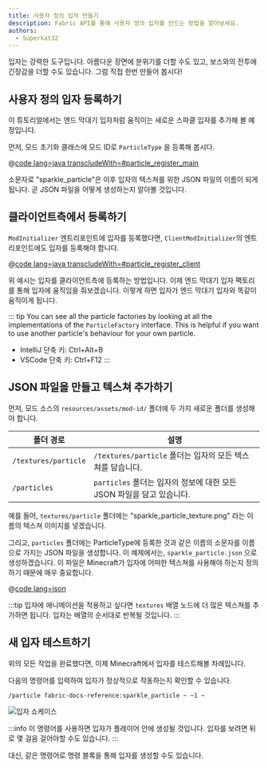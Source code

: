 ```yaml
---
title: 사용자 정의 입자 만들기
description: Fabric API를 통해 사용자 정의 입자를 만드는 방법을 알아보세요.
authors:
  - Superkat32
---
```


입자는 강력한 도구입니다. 아름다운 장면에 분위기를 더할 수도 있고, 보스와의 전투에 긴장감을 더할 수도 있습니다. 그럼 직접 한번 만들어 봅시다!

## 사용자 정의 입자 등록하기

이 튜토리얼에서는 엔드 막대기 입자처럼 움직이는 새로운 스파클 입자를 추가해 볼 예정입니다.

먼저, 모드 초기화 클래스에 모드 ID로 `ParticleType` 을 등록해 봅시다.

@[code lang=java transcludeWith=#particle_register_main](@/reference/1.21/src/main/java/com/example/docs/ExampleMod.java)

소문자로 "sparkle_particle"은 이후 입자의 텍스쳐를 위한 JSON 파일의 이름이 되게 됩니다. 곧 JSON 파일을 어떻게 생성하는지 알아볼 것입니다.

## 클라이언트측에서 등록하기

`ModInitializer` 엔트리포인트에 입자를 등록했다면, `ClientModInitializer`의 엔트리포인트에도 입자를 등록해야 합니다.

@[code lang=java transcludeWith=#particle_register_client](@/reference/1.21/src/client/java/com/example/docs/ExampleModClient.java)

위 예시는 입자를 클라이언트측에 등록하는 방법입니다. 이제 엔드 막대기 입자 팩토리를 통해 입자에 움직임을 줘보겠습니다. 이렇게 하면 입자가 엔드 막대기 입자와 똑같이 움직이게 됩니다.

::: tip
You can see all the particle factories by looking at all the implementations of the `ParticleFactory` interface. This is helpful if you want to use another particle's behaviour for your own particle.

- IntelliJ 단축 키: Ctrl+Alt+B
- VSCode 단축 키: Ctrl+F12
  :::

## JSON 파일을 만들고 텍스쳐 추가하기

먼저, 모드 소스의 `resources/assets/mod-id/` 폴더에 두 가지 새로운 폴더를 생성해야 합니다.

| 폴더 경로                | 설명                                                              |
| -------------------- | --------------------------------------------------------------- |
| `/textures/particle` | `/textures/particle` 폴더는 입자의 모든 텍스쳐를 담습니다.      |
| `/particles`         | `particles` 폴더는 입자의 정보에 대한 모든 JSON 파일을 담고 있습니다. |

예를 들어, `textures/particle` 폴더에는 "sparkle_particle_texture.png" 라는 이름의 텍스쳐 이미지를 넣겠습니다.

그리고, `particles` 폴더에는 ParticleType에 등록한 것과 같은 이름의 소문자를 이름으로 가지는 JSON 파일을 생성합니다. 이 예제에서는, `sparkle_particle.json` 으로 생성하겠습니다. 이 파일은 Minecraft가 입자에 어떠한 텍스쳐를 사용해야 하는지 정의하기 때문에 매우 중요합니다.

@[code lang=json](@/reference/1.21/src/main/resources/assets/fabric-docs-reference/particles/sparkle_particle.json)

:::tip
입자에 애니메이션을 적용하고 싶다면 `textures` 배열 노드에 더 많은 텍스쳐를 추가하면 됩니다. 입자는 배열의 순서대로 반복될 것입니다.
:::

## 새 입자 테스트하기

위의 모든 작업을 완료했다면, 이제 Minecraft에서 입자를 테스트해볼 차례입니다.

다음의 명령어를 입력하여 입자가 정상적으로 작동하는지 확인할 수 있습니다.

```mcfunction
/particle fabric-docs-reference:sparkle_particle ~ ~1 ~
```

![입자 쇼케이스](/assets/develop/rendering/particles/sparkle-particle-showcase.png)

:::info
이 명령어를 사용하면 입자가 플레이어 안에 생성될 것입니다. 입자를 보려면 뒤로 몇 걸음 걸어야할 수도 있습니다.
:::

대신, 같은 명령어로 명령 블록을 통해 입자를 생성할 수도 있습니다.

